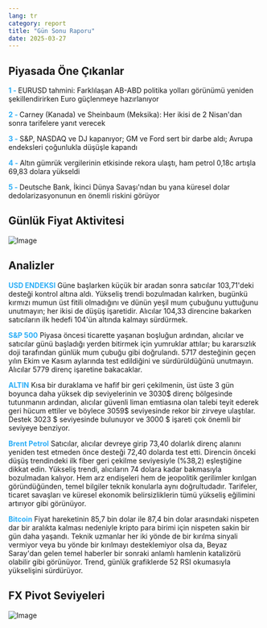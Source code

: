 ```yaml
---
lang: tr
category: report
title: "Gün Sonu Raporu"
date: 2025-03-27
---
```



<h2>Piyasada Öne Çıkanlar</h2>
<strong style="color: #2caef7;">1 - </strong> EURUSD tahmini: Farklılaşan AB-ABD politika yolları görünümü yeniden şekillendirirken Euro güçlenmeye hazırlanıyor

<strong style="color: #2caef7;">2 - </strong> Carney (Kanada) ve Sheinbaum (Meksika): Her ikisi de 2 Nisan'dan sonra tarifelere yanıt verecek

<strong style="color: #2caef7;">3 - </strong> S&P, NASDAQ ve DJ kapanıyor; GM ve Ford sert bir darbe aldı; Avrupa endeksleri çoğunlukla düşüşle kapandı

<strong style="color: #2caef7;">4 - </strong> Altın gümrük vergilerinin etkisinde rekora ulaştı, ham petrol 0,18c artışla 69,83 dolara yükseldi

<strong style="color: #2caef7;">5 - </strong> Deutsche Bank, İkinci Dünya Savaşı'ndan bu yana küresel dolar dedolarizasyonunun en önemli riskini görüyor



<h2>Günlük Fiyat Aktivitesi</h2>
<img src="https://markleighedu.github.io/img/Mar-2025/27-Mar-2025/price.jpg" alt="Image"/>

<h2>Analizler</h2>
<strong style="color: #2caef7;">USD ENDEKSI</strong> Güne başlarken küçük bir aradan sonra satıcılar 103,71'deki desteği kontrol altına aldı. Yükseliş trendi bozulmadan kalırken, bugünkü kırmızı mumun üst fitili olmadığını ve dünün yeşil mum çubuğunu yuttuğunu unutmayın; her ikisi de düşüş işaretidir. Alıcılar 104,33 direncine bakarken satıcıların ilk hedefi 104'ün altında kalmayı sürdürmek.

<strong style="color: #2caef7;">S&P 500</strong> Piyasa öncesi ticarette yaşanan boşluğun ardından, alıcılar ve satıcılar günü başladığı yerden bitirmek için yumruklar attılar; bu kararsızlık doji tarafından günlük mum çubuğu gibi doğrulandı. 5717 desteğinin geçen yılın Ekim ve Kasım aylarında test edildiğini ve sürdürüldüğünü unutmayın. Alıcılar 5779 direnç işaretine bakacaklar. 

<strong style="color: #2caef7;">ALTIN</strong> Kısa bir duraklama ve hafif bir geri çekilmenin, üst üste 3 gün boyunca daha yüksek dip seviyelerinin ve 3030$ direnç bölgesinde tutunmanın ardından, alıcılar güvenli liman emtiasına olan talebi teyit ederek geri hücum ettiler ve böylece 3059$ seviyesinde rekor bir zirveye ulaştılar. Destek 3023 $ seviyesinde bulunuyor ve 3000 $ işareti çok önemli bir seviyeye benziyor.

<strong style="color: #2caef7;">Brent Petrol</strong> Satıcılar, alıcılar devreye girip 73,40 dolarlık direnç alanını yeniden test etmeden önce desteği 72,40 dolarda test etti. Direncin önceki düşüş trendindeki ilk fiber geri çekilme seviyesiyle (%38,2) eşleştiğine dikkat edin. Yükseliş trendi, alıcıların 74 dolara kadar bakmasıyla bozulmadan kalıyor. Hem arz endişeleri hem de jeopolitik gerilimler kırılgan göründüğünden, temel bilgiler teknik konularla aynı doğrultudadır. Tarifeler, ticaret savaşları ve küresel ekonomik belirsizliklerin tümü yükseliş eğilimini artırıyor gibi görünüyor.

<strong style="color: #2caef7;">Bitcoin</strong> Fiyat hareketinin 85,7 bin dolar ile 87,4 bin dolar arasındaki nispeten dar bir aralıkta kalması nedeniyle kripto para birimi için nispeten sakin bir gün daha yaşandı. Teknik uzmanlar her iki yönde de bir kırılma sinyali vermiyor veya bu yönde bir kırılmayı desteklemiyor olsa da, Beyaz Saray'dan gelen temel haberler bir sonraki anlamlı hamlenin katalizörü olabilir gibi görünüyor. Trend, günlük grafiklerde 52 RSI okumasıyla yükselişini sürdürüyor.



<h2>FX Pivot Seviyeleri</h2>
<img src="https://markleighedu.github.io/img/Mar-2025/27-Mar-2025/pivot.jpg" alt="Image"/>